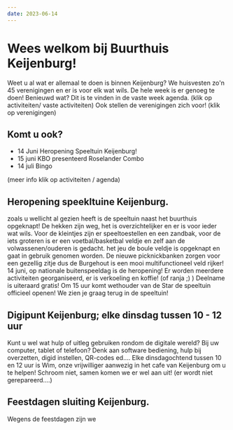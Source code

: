 ```yaml
---
date: 2023-06-14
---
```


# Wees welkom bij Buurthuis Keijenburg!
Weet u al wat er allemaal te doen is binnen Keijenburg?
We huisvesten zo'n 45 verenigingen en er is voor elk wat wils. De hele week is er genoeg te doen!
Benieuwd wat? Dit is te vinden in de vaste week agenda. (klik op activiteiten/ vaste activiteiten)
Ook stellen de verenigingen zich voor! (klik op verenigingen)

## Komt u ook?
- 14 Juni Heropening Speeltuin Keijenburg!
- 15 juni KBO presenteerd Roselander Combo
- 14 juli Bingo

(meer info klik op activiteiten / agenda)

## Heropening speekltuine Keijenburg.
zoals u wellicht al gezien heeft is de speeltuin naast het buurthuis opgeknapt! De hekken zijn weg, 
het is overzichtelijker en er is voor ieder wat wils. Voor de kleintjes zijn er speeltoestellen en een zandbak, voor de iets groteren 
is er een voetbal/basketbal veldje en zelf aan de volwassenen/ouderen is gedacht. het jeu de boule veldje is 
opgeknapt en gaat in gebruik genomen worden. De nieuwe picknickbanken zorgen voor een gezellig zitje dus 
de Burgehout is een mooi multifunctioneel veld rijker!
14 juni, op nationale buitenspeeldag is de heropening!
Er worden meerdere activiteiten georganiseerd, er is verkoeling en koffie! (of ranja ;) )
Deelname is uiteraard gratis!
Om 15 uur komt wethouder van de Star de speeltuin officieel openen!
We zien je graag terug in de speeltuin!

## Digipunt Keijenburg; elke dinsdag tussen 10 - 12 uur
Kunt u wel wat hulp of uitleg gebruiken rondom de digitale wereld? Bij uw computer, tablet of telefoon?
Denk aan software bediening, hulp bij overzetten, digid instellen, QR-codes ed....
Elke dinsdagochtend tussen 10 en 12 uur is Wim, onze vrijwilliger aanwezig in het cafe van Keijenburg om u te helpen!
Schroom niet, samen komen we er wel aan uit!
(er wordt niet gerepareerd....)

## Feestdagen sluiting Keijenburg.
Wegens de feestdagen zijn we 
